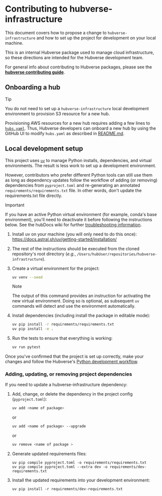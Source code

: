 # Contributing to hubverse-infrastructure

This document covers how to propose a change to `hubverse-infrastructure` and how to set up the project
for development on your local machine.

This is an internal Hubverse package used to manage cloud infrastructure, so these directions are intended
for the Hubverse development team.

For general info about contributing to Hubverse packages, please see the
[**hubverse contributing guide**](https://hubverse.io/en/latest/overview/contribute.html).

## Onboarding a hub

> [!TIP]
> You do not need to set up a `hubverse-infrastructure` local development
> environment to provision S3 resource for a new hub.

Provisioning AWS resources for a new hub requires adding a few lines to
[`hubs.yaml`](src/hubverse_infrastructure/hubs/hubs.yaml). Thus, Hubverse developers can onboard a new hub by
using the GitHub UI to modify `hubs.yaml` as described in [README.md](README.md#onboarding-a-hub).

## Local development setup

This project uses [`uv`](https://docs.astral.sh/uv/) to manage Python installs,
dependencies, and virtual environments. The result is less work to set up
a development environment.

However, contributors who prefer different Python tools can still use them as
long as dependency updates follow the workflow of adding (or removing)
dependencies from `pyproject.toml` and re-generating an annotated
`requirements/requirements.txt` file. In other words, don't update
the requirements.txt file directly.

> [!IMPORTANT]
> If you have an active Python virtual environment (for example, conda's
> base environment), you'll need to deactivate it before following the
> instructions below.
> See the hubDocs wiki for further
> [troubleshooting information](https://github.com/hubverse-org/hubDocs/wiki/Troubleshooting).

1. Install uv on your machine (you will only need to do this once):
<https://docs.astral.sh/uv/getting-started/installation/>
2. The rest of the instructions should be executed from the cloned repository's root directory
(*e.g.*, `/Users/hubUser/repositories/hubverse-infrastructure`).
3. Create a virtual environment for the project:

    ```bash
    uv venv --seed
    ```

    > [!NOTE]
    > The output of this command provides an instruction for activating the new
    > virtual environment. Doing so is optional, as subsequent `uv` commands
    > will detect and use the environment automatically.

4. Install dependencies (including install the package in editable mode):

    ```bash
    uv pip install -r requirements/requirements.txt
    uv pip install -e .
    ```

5. Run the tests to ensure that everything is working:

    ```bash
    uv run pytest
    ```

Once you've confirmed that the project is set up correctly, make your changes and follow the Hubverse's
[Python development workflow](https://hubverse.io/en/latest/developer/python.html).

### Adding, updating, or removing project dependencies

If you need to update a hubverse-infrastructure dependency:

1. Add, change, or delete the dependency in the project config (`pyproject.toml`):

    ```bash
    uv add <name of package>
    ```

    or

    ```bash
    uv add <name of package> --upgrade
    ```
    or

    ```bash
    uv remove <name of package >
    ```

2. Generate updated requirements files:

    ```script
    uv pip compile pyproject.toml -o requirements/requirements.txt
    uv pip compile pyproject.toml --extra dev -o requirements/dev-requirements.txt
    ```

3. Install the updated requirements into your development environment:

    ```script
    uv pip install -r requirements/dev-requirements.txt
    ```
